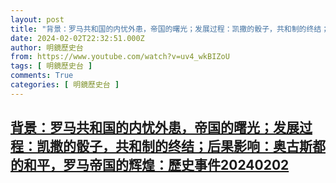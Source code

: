 ```yaml
---
layout: post
title: "背景：罗马共和国的内忧外患，帝国的曙光；发展过程：凯撒的骰子，共和制的终结；后果影响：奥古斯都的和平，罗马帝国的辉煌：歷史事件20240202"
date: 2024-02-02T22:32:51.000Z
author: 明鏡歷史台
from: https://www.youtube.com/watch?v=uv4_wkBIZoU
tags: [ 明鏡歷史台 ]
comments: True
categories: [ 明鏡歷史台 ]
---
```

<!--1706913171000-->
[背景：罗马共和国的内忧外患，帝国的曙光；发展过程：凯撒的骰子，共和制的终结；后果影响：奥古斯都的和平，罗马帝国的辉煌：歷史事件20240202](https://www.youtube.com/watch?v=uv4_wkBIZoU)
------

<div>

</div>
